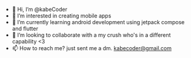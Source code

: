 - 👋 Hi, I’m @kabeCoder
- 👀 I’m interested in creating mobile apps
- 🌱 I’m currently learning android development using jetpack compose and flutter
- 💞️ I’m looking to collaborate with a my crush who's in a different capability <3
- 📫 How to reach me? just sent me a dm. kabecoder@gmail.com

<!---
kabeCoder/kabeCoder is a ✨ special ✨ repository because its `README.md` (this file) appears on your GitHub profile.
You can click the Preview link to take a look at your changes.
--->

